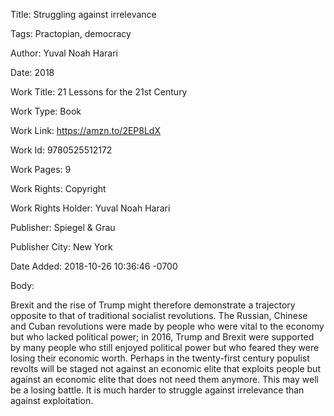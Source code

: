 Title:  Struggling against irrelevance

Tags:   Practopian, democracy

Author: Yuval Noah Harari

Date:   2018

Work Title: 21 Lessons for the 21st Century

Work Type: Book

Work Link: https://amzn.to/2EP8LdX

Work Id: 9780525512172

Work Pages: 9

Work Rights: Copyright

Work Rights Holder: Yuval Noah Harari

Publisher: Spiegel & Grau

Publisher City: New York

Date Added: 2018-10-26 10:36:46 -0700

Body: 

Brexit and the rise of Trump might therefore demonstrate a trajectory opposite to that of traditional socialist revolutions. The Russian, Chinese and Cuban revolutions were made by people who were vital to the economy but who lacked political power; in 2016, Trump and Brexit were supported by many people who still enjoyed political power but who feared they were losing their economic worth. Perhaps in the twenty-first century populist revolts will be staged not against an economic elite that exploits people but against an economic elite that does not need them anymore. This may well be a losing battle. It is much harder to struggle against irrelevance than against exploitation. 

